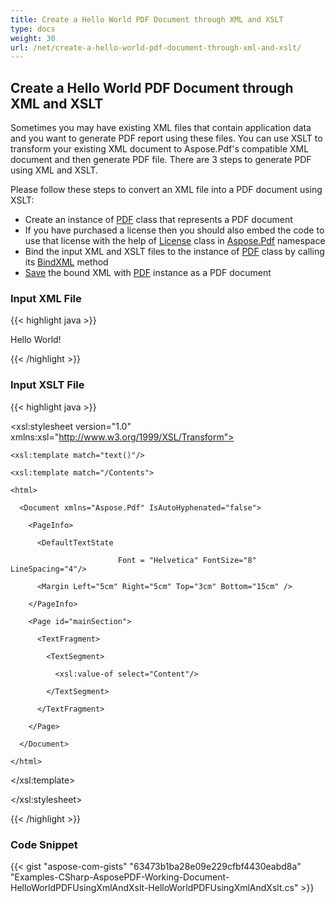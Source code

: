 ```yaml
---
title: Create a Hello World PDF Document through XML and XSLT
type: docs
weight: 30
url: /net/create-a-hello-world-pdf-document-through-xml-and-xslt/
---
```


## **Create a Hello World PDF Document through XML and XSLT**
Sometimes you may have existing XML files that contain application data and you want to generate PDF report using these files. You can use XSLT to transform your existing XML document to Aspose.Pdf's compatible XML document and then generate PDF file. There are 3 steps to generate PDF using XML and XSLT.

Please follow these steps to convert an XML file into a PDF document using XSLT:

- Create an instance of [PDF](https://apireference.aspose.com/net/pdf/aspose.pdf/document) class that represents a PDF document 
- If you have purchased a license then you should also embed the code to use that license with the help of [License](https://apireference.aspose.com/net/pdf/aspose.pdf/license) class in [Aspose.Pdf](https://apireference.aspose.com/net/pdf/aspose.pdf/) namespace 
- Bind the input XML and XSLT files to the instance of [PDF](https://apireference.aspose.com/net/pdf/aspose.pdf/document) class by calling its [BindXML](https://apireference.aspose.com/net/pdf/aspose.pdf.document/bindxml/methods/4) method 
- [Save](https://apireference.aspose.com/net/pdf/aspose.pdf.document/save/methods/4) the bound XML with [PDF](https://apireference.aspose.com/net/pdf/aspose.pdf/document) instance as a PDF document 
### **Input XML File**
{{< highlight java >}}

 <?xml version="1.0" encoding="utf-8" ?>

<Contents>

  <Content>Hello World!</Content>

</Contents>

{{< /highlight >}}
### **Input XSLT File**
{{< highlight java >}}

 <?xml version="1.0" encoding="utf-8" ?>

<xsl:stylesheet version="1.0" xmlns:xsl="http://www.w3.org/1999/XSL/Transform">

    <xsl:template match="text()"/>

    <xsl:template match="/Contents">

    <html>

      <Document xmlns="Aspose.Pdf" IsAutoHyphenated="false">

        <PageInfo>

          <DefaultTextState

                            Font = "Helvetica" FontSize="8" LineSpacing="4"/>

          <Margin Left="5cm" Right="5cm" Top="3cm" Bottom="15cm" />

        </PageInfo>

        <Page id="mainSection">

          <TextFragment>

            <TextSegment>

              <xsl:value-of select="Content"/>

            </TextSegment>

          </TextFragment>

        </Page>

      </Document>

    </html>

</xsl:template>

</xsl:stylesheet>

{{< /highlight >}}
### **Code Snippet**
{{< gist "aspose-com-gists" "63473b1ba28e09e229cfbf4430eabd8a" "Examples-CSharp-AsposePDF-Working-Document-HelloWorldPDFUsingXmlAndXslt-HelloWorldPDFUsingXmlAndXslt.cs" >}}



